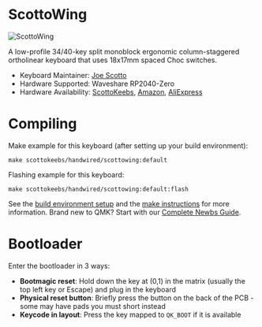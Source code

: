 # ScottoWing

![ScottoWing](https://i.imgur.com/VSASAjxh.jpeg)

A low-profile 34/40-key split monoblock ergonomic column-staggered ortholinear keyboard that uses 18x17mm spaced Choc switches.

*   Keyboard Maintainer: [Joe Scotto](https://github.com/joe-scotto)
*   Hardware Supported: Waveshare RP2040-Zero
*   Hardware Availability: [ScottoKeebs](https://scottokeebs.com), [Amazon](https://amazon.com), [AliExpress](https://aliexpress.com)

# Compiling

Make example for this keyboard (after setting up your build environment):

    make scottokeebs/handwired/scottowing:default

Flashing example for this keyboard:

    make scottokeebs/handwired/scottowing:default:flash

See the [build environment setup](https://docs.qmk.fm/#/getting_started_build_tools) and the [make instructions](https://docs.qmk.fm/#/getting_started_make_guide) for more information. Brand new to QMK? Start with our [Complete Newbs Guide](https://docs.qmk.fm/#/newbs).

# Bootloader

Enter the bootloader in 3 ways:

*   **Bootmagic reset**: Hold down the key at (0,1) in the matrix (usually the top left key or Escape) and plug in the keyboard
*   **Physical reset button**: Briefly press the button on the back of the PCB - some may have pads you must short instead
*   **Keycode in layout**: Press the key mapped to `QK_BOOT` if it is available

